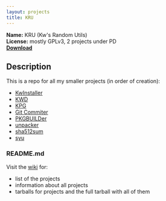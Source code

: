 ```yaml
---
layout: projects
title: KRU
---
```

**Name:** KRU (Kw's Random Utils)  
**License:** mostly GPLv3, 2 projects under PD  
**[Download][1]**

## Description

This is a repo for all my smaller projects (in order of creation):

*   [KwInstaller][2]
*   [KWD][3]
*   [KPG][4]
*   [Git Commiter][5]
*   [PKGBUILDer][6]
*   [unpacker][7]
*   [sha512sum][8]
*   [syu][9]

### README.md

Visit the [wiki][10] for:

*   list of the projects
*   information about all projects
*   tarballs for projects and the full tarball with all of them

 [1]: https://github.com/Kwpolska/kru/tarball/master "Download"
 [2]: http://kwpolska.co.cc/projects/kru/kwinstaller/ "KwInstaller"
 [3]: http://kwpolska.co.cc/projects/kru/kwd/ "KWD"
 [4]: http://kwpolska.co.cc/projects/kru/kpg/ "KPG"
 [5]: http://kwpolska.co.cc/projects/kru/gitcommiter/ "Git Commiter"
 [6]: http://kwpolska.co.cc/projects/kru/pkgbuilder/ "PKGBUILDer"
 [7]: http://kwpolska.co.cc/projects/kru/unpacker/ "unpacker"
 [8]: http://kwpolska.co.cc/projects/kru/sha512sum/ "sha512sum"
 [9]: http://kwpolska.co.cc/projects/kru/syu/ "syu"
 [10]: https://github.com/Kwpolska/kru/wiki "KRU Wiki"
